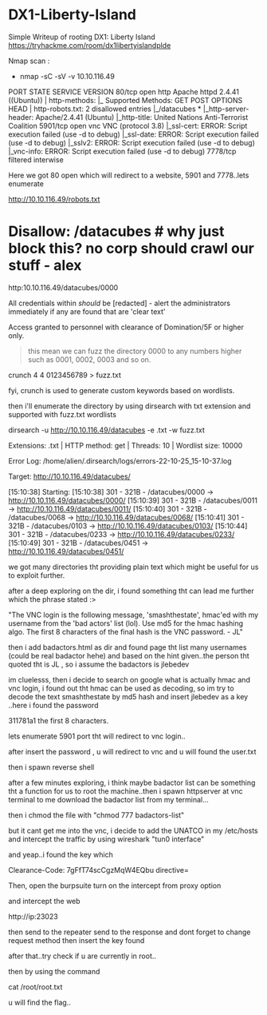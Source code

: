 # DX1-Liberty-Island
Simple Writeup of rooting DX1: Liberty Island
https://tryhackme.com/room/dx1libertyislandplde

Nmap scan :
- nmap -sC -sV -v 10.10.116.49

PORT     STATE    SERVICE   VERSION
80/tcp   open     http      Apache httpd 2.4.41 ((Ubuntu))
| http-methods: 
|_  Supported Methods: GET POST OPTIONS HEAD
| http-robots.txt: 2 disallowed entries 
|_/datacubes *
|_http-server-header: Apache/2.4.41 (Ubuntu)
|_http-title: United Nations Anti-Terrorist Coalition
5901/tcp open     vnc       VNC (protocol 3.8)
|_ssl-cert: ERROR: Script execution failed (use -d to debug)
|_ssl-date: ERROR: Script execution failed (use -d to debug)
|_sslv2: ERROR: Script execution failed (use -d to debug)
|_vnc-info: ERROR: Script execution failed (use -d to debug)
7778/tcp filtered interwise

Here we got 80 open which will redirect to a website, 5901 and 7778..lets enumerate

http://10.10.116.49/robots.txt
# Disallow: /datacubes # why just block this? no corp should crawl our stuff - alex

http:10.10.116.49/datacubes/0000

All credentials within *should* be [redacted] - alert the administrators immediately if any are found that are 'clear text'

Access granted to personnel with clearance of Domination/5F or higher only.

> this mean we can fuzz the directory 0000 to any numbers higher such as 0001, 0002, 0003 and so on.

crunch 4 4 0123456789 > fuzz.txt

fyi, crunch is used to generate custom keywords based on wordlists.

then i'll enumerate the directory by using dirsearch with txt extension and supported with fuzz.txt wordlists


dirsearch -u http://10.10.116.49/datacubes -e .txt -w fuzz.txt

Extensions: .txt | HTTP method: get | Threads: 10 | Wordlist size: 10000

Error Log: /home/alien/.dirsearch/logs/errors-22-10-25_15-10-37.log

Target: http://10.10.116.49/datacubes/

[15:10:38] Starting: 
[15:10:38] 301 -  321B  - /datacubes/0000  -> http://10.10.116.49/datacubes/0000/
[15:10:39] 301 -  321B  - /datacubes/0011  ->  http://10.10.116.49/datacubes/0011/
[15:10:40] 301 -  321B  - /datacubes/0068  ->  http://10.10.116.49/datacubes/0068/
[15:10:41] 301 -  321B  - /datacubes/0103  ->  http://10.10.116.49/datacubes/0103/
[15:10:44] 301 -  321B  - /datacubes/0233  ->  http://10.10.116.49/datacubes/0233/
[15:10:49] 301 -  321B  - /datacubes/0451  ->  http://10.10.116.49/datacubes/0451/


we got many directories tht providing plain text which might be useful for us to exploit further.

after a deep exploring on the dir, i found something tht can lead me further which the phrase stated :>

"The VNC login is the following message, 'smashthestate', hmac'ed with my username from the 'bad actors' list (lol).
Use md5 for the hmac hashing algo. The first 8 characters of the final hash is the VNC password. - JL"

then i add badactors.html as dir and found page tht list many usernames (could be real badactor hehe) and based on the hint given..the person tht quoted tht is JL , so i assume the badactors is jlebedev

im cluelesss, then i decide to search on google what is actually hmac and vnc login, i found out tht hmac can be used as decoding, so im try to decode the text smashthestate by md5 hash and insert jlebedev as a key ..here i found the password

311781a1
the first 8 characters.

lets enumerate 5901 port tht will redirect to vnc login..

after insert the password , u will redirect to vnc and u will found the user.txt

then i spawn reverse shell 

after a few minutes exploring, i think maybe badactor list can be something tht a function for us to root the machine..then i spawn httpserver at vnc terminal to me download the badactor list from my terminal...

then i chmod the file with "chmod 777 badactors-list"

but it cant get me into the vnc, i decide to add the UNATCO in my /etc/hosts 
and intercept the traffic by using wireshark "tun0 interface"

and yeap..i found the key which 

Clearance-Code: 7gFfT74scCgzMqW4EQbu
directive=

Then, open the burpsuite 
turn on the intercept from proxy option

and intercept the web 

http://ip:23023

then send to the repeater
send to the response and dont forget to change request method
then insert the key found 

after that..try check if u are currently in root..

then by using the command

cat /root/root.txt

u will find the flag..
